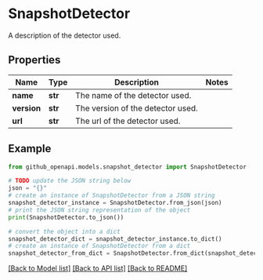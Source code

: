 # SnapshotDetector

A description of the detector used.

## Properties

Name | Type | Description | Notes
------------ | ------------- | ------------- | -------------
**name** | **str** | The name of the detector used. | 
**version** | **str** | The version of the detector used. | 
**url** | **str** | The url of the detector used. | 

## Example

```python
from github_openapi.models.snapshot_detector import SnapshotDetector

# TODO update the JSON string below
json = "{}"
# create an instance of SnapshotDetector from a JSON string
snapshot_detector_instance = SnapshotDetector.from_json(json)
# print the JSON string representation of the object
print(SnapshotDetector.to_json())

# convert the object into a dict
snapshot_detector_dict = snapshot_detector_instance.to_dict()
# create an instance of SnapshotDetector from a dict
snapshot_detector_from_dict = SnapshotDetector.from_dict(snapshot_detector_dict)
```
[[Back to Model list]](../README.md#documentation-for-models) [[Back to API list]](../README.md#documentation-for-api-endpoints) [[Back to README]](../README.md)


